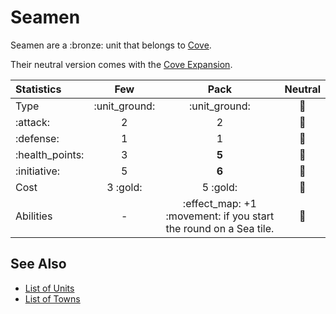 # Seamen

Seamen are a :bronze: unit that belongs to [Cove](../towns/cove.md).

Their neutral version comes with the [Cove Expansion](../content.md).


| Statistics | Few | Pack | Neutral |
| :--- | :---: | :---: | :---: |
| Type | :unit_ground: | :unit_ground: | 🚧 |
| :attack: | 2 | 2 | 🚧 |
| :defense: | 1 | 1 | 🚧 |
| :health_points: | 3 | **5** | 🚧 |
| :initiative: | 5 | **6** | 🚧 |
| Cost | 3 :gold: | 5 :gold: | 🚧 |
| Abilities | - | :effect_map: +1 :movement: if you start the round on a Sea tile. | 🚧 |


## See Also

- [List of Units](index.md)
- [List of Towns](../towns/index.md)
